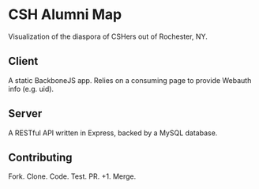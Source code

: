 # CSH Alumni Map

Visualization of the diaspora of CSHers out of Rochester, NY. 

## Client

A static BackboneJS app. Relies on a consuming page to provide Webauth info (e.g. uid).

## Server

A RESTful API written in Express, backed by a MySQL database. 

## Contributing

Fork. Clone. Code. Test. PR. +1. Merge.
